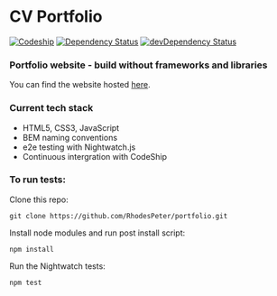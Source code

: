 # CV Portfolio

[![Codeship](https://img.shields.io/codeship/f53a8250-d082-0134-b1ad-3e94eb502bad.svg)](https://codeship.com/projects/201245)
[![Dependency Status](https://david-dm.org/rhodespeter/portfolio.svg)](https://david-dm.org/rhodespeter/portfolio)
[![devDependency Status](https://david-dm.org/rhodespeter/portfolio/dev-status.svg)](https://david-dm.org/rhodespeter/portfolio#info=devDependencies)

### Portfolio website - build without frameworks and libraries

You can find the website hosted [here](http://rhodespeter.co.uk).

### Current tech stack

- HTML5, CSS3, JavaScript
- BEM naming conventions
- e2e testing with Nightwatch.js
- Continuous intergration with CodeShip

### To run tests:
Clone this repo:
```
git clone https://github.com/RhodesPeter/portfolio.git
```
Install node modules and run post install script:
```
npm install
```
Run the Nightwatch tests:
```
npm test
```
